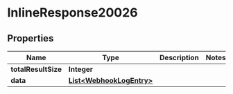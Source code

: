 

# InlineResponse20026

## Properties

Name | Type | Description | Notes
------------ | ------------- | ------------- | -------------
**totalResultSize** | **Integer** |  | 
**data** | [**List&lt;WebhookLogEntry&gt;**](WebhookLogEntry.md) |  | 



